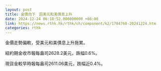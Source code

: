 ```yaml
---
layout: post
title: 金價向下　因美元和美債息上升
date: 2024-12-24 06:18:52.000000000 +08:00
link: https://news.rthk.hk/rthk/ch/component/k2/1784760-20241224.htm
categories: rthk
---
```


金價走勢偏軟，受美元和美債息上升拖累。

紐約期金收市報每盎司2628.2美元，跌幅0.6%。

現貨金較早時報每盎司2611.06美元，跌幅近0.4%。
